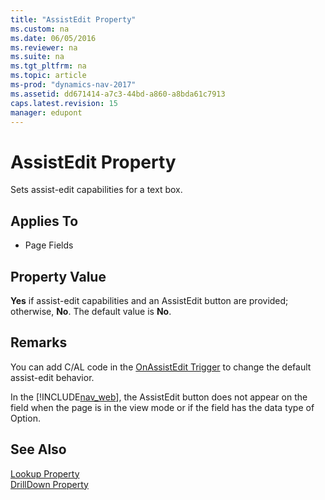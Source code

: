 ```yaml
---
title: "AssistEdit Property"
ms.custom: na
ms.date: 06/05/2016
ms.reviewer: na
ms.suite: na
ms.tgt_pltfrm: na
ms.topic: article
ms-prod: "dynamics-nav-2017"
ms.assetid: dd671414-a7c3-44bd-a860-a8bda61c7913
caps.latest.revision: 15
manager: edupont
---
```

# AssistEdit Property
Sets assist\-edit capabilities for a text box.  
  
## Applies To  
  
-   Page Fields  
  
## Property Value  
 **Yes** if assist\-edit capabilities and an AssistEdit button are provided; otherwise, **No**. The default value is **No**.  
  
## Remarks  
 You can add C/AL code in the [OnAssistEdit Trigger](OnAssistEdit-Trigger.md) to change the default assist\-edit behavior.  
  
 In the [!INCLUDE[nav_web](includes/nav_web_md.md)], the AssistEdit button does not appear on the field when the page is in the view mode or if the field has the data type of Option.  
  
## See Also  
 [Lookup Property](Lookup-Property.md)   
 [DrillDown Property](DrillDown-Property.md)